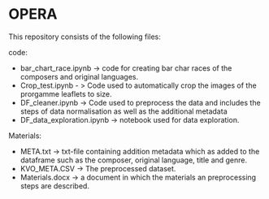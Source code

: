 # OPERA

This repository consists of the following files:

code:
- bar_chart_race.ipynb -> code for creating bar char races of the composers and original languages.
- Crop_test.ipynb - > Code used to automatically crop the images of the prorgamme leaflets to size.
- DF_cleaner.ipynb -> Code used to preprocess the data and includes the steps of data normalisation as well as the additional metadata
- DF_data_exploration.ipynb -> notebook used for data exploration.


Materials:
- META.txt -> txt-file containing addition metadata which as added to the dataframe such as the composer, original language, title and genre.
- KVO_META.CSV -> The preprocessed dataset.
- Materials.docx -> a document in which the materials an preprocessing steps are described. 
